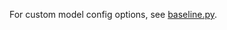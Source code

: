 For custom model config options, see [baseline.py](https://github.com/juliusfrost/minerl-rllib/blob/master/models/torch/baseline.py).
